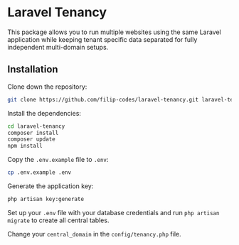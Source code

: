 # Laravel Tenancy

This package allows you to run multiple websites using the same Laravel application while keeping tenant specific data separated for fully independent multi-domain setups.

## Installation

Clone down the repository:
    
```bash
git clone https://github.com/filip-codes/laravel-tenancy.git laravel-tenancy
```

Install the dependencies:

```bash
cd laravel-tenancy
composer install
composer update
npm install
```

Copy the `.env.example` file to `.env`:

```bash
cp .env.example .env
```

Generate the application key:

```bash
php artisan key:generate
```

Set up your `.env` file with your database credentials and run `php artisan migrate` to create all central tables.

Change your `central_domain` in the `config/tenancy.php` file.
